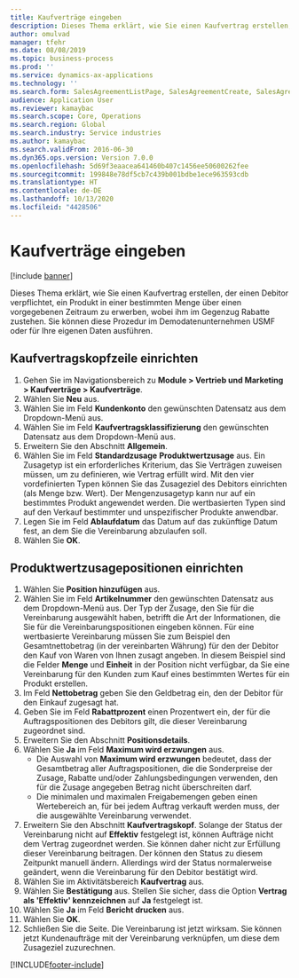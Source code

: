 ```yaml
---
title: Kaufverträge eingeben
description: Dieses Thema erklärt, wie Sie einen Kaufvertrag erstellen, der einen Debitor verpflichtet, ein Produkt in einer bestimmten Menge über einen vorgegebenen Zeitraum zu erwerben, wobei ihm im Gegenzug Rabatte zustehen.
author: omulvad
manager: tfehr
ms.date: 08/08/2019
ms.topic: business-process
ms.prod: ''
ms.service: dynamics-ax-applications
ms.technology: ''
ms.search.form: SalesAgreementListPage, SalesAgreementCreate, SalesAgreement, InventItemIdLookupSimple, AgreementConfirmRunForm, SrsReportViewerForm, SalesAgreementCustomerReferencesPart
audience: Application User
ms.reviewer: kamaybac
ms.search.scope: Core, Operations
ms.search.region: Global
ms.search.industry: Service industries
ms.author: kamaybac
ms.search.validFrom: 2016-06-30
ms.dyn365.ops.version: Version 7.0.0
ms.openlocfilehash: 5d69f3eaacea641460b407c1456ee50600262fee
ms.sourcegitcommit: 199848e78df5cb7c439b001bdbe1ece963593cdb
ms.translationtype: HT
ms.contentlocale: de-DE
ms.lasthandoff: 10/13/2020
ms.locfileid: "4428506"
---
```

# <a name="enter-sales-agreements"></a>Kaufverträge eingeben

[!include [banner](../../includes/banner.md)]

Dieses Thema erklärt, wie Sie einen Kaufvertrag erstellen, der einen Debitor verpflichtet, ein Produkt in einer bestimmten Menge über einen vorgegebenen Zeitraum zu erwerben, wobei ihm im Gegenzug Rabatte zustehen. Sie können diese Prozedur im Demodatenunternehmen USMF oder für Ihre eigenen Daten ausführen.


## <a name="set-up-sales-agreement-header"></a>Kaufvertragskopfzeile einrichten
1. Gehen Sie im Navigationsbereich zu **Module > Vertrieb und Marketing > Kaufverträge > Kaufverträge**.
2. Wählen Sie **Neu** aus.
3. Wählen Sie im Feld **Kundenkonto** den gewünschten Datensatz aus dem Dropdown-Menü aus.
4. Wählen Sie im Feld **Kaufvertragsklassifizierung** den gewünschten Datensatz aus dem Dropdown-Menü aus.
5. Erweitern Sie den Abschnitt **Allgemein**.
6. Wählen Sie im Feld **Standardzusage** **Produktwertzusage** aus. Ein Zusagetyp ist ein erforderliches Kriterium, das Sie Verträgen zuweisen müssen, um zu definieren, wie Vertrag erfüllt wird. Mit den vier vordefinierten Typen können Sie das Zusageziel des Debitors einrichten (als Menge bzw. Wert). Der Mengenzusagetyp kann nur auf ein bestimmtes Produkt angewendet werden. Die wertbasierten Typen sind auf den Verkauf bestimmter und unspezifischer Produkte anwendbar.  
7. Legen Sie im Feld **Ablaufdatum** das Datum auf das zukünftige Datum fest, an dem Sie die Vereinbarung abzulaufen soll.
8. Wählen Sie **OK**.

## <a name="set-up-product-value-commitment-lines"></a>Produktwertzusagepositionen einrichten
1. Wählen Sie **Position hinzufügen** aus.
2. Wählen Sie im Feld **Artikelnummer** den gewünschten Datensatz aus dem Dropdown-Menü aus. Der Typ der Zusage, den Sie für die Vereinbarung ausgewählt haben, betrifft die Art der Informationen, die Sie für die Vereinbarungspositionen eingeben können. Für eine wertbasierte Vereinbarung müssen Sie zum Beispiel den Gesamtnettobetrag (in der vereinbarten Währung) für den der Debitor den Kauf von Waren von Ihnen zusagt angeben. In diesem Beispiel sind die Felder **Menge** und **Einheit** in der Position nicht verfügbar, da Sie eine Vereinbarung für den Kunden zum Kauf eines bestimmten Wertes für ein Produkt erstellen.   
3. Im Feld **Nettobetrag** geben Sie den Geldbetrag ein, den der Debitor für den Einkauf zugesagt hat.
4. Geben Sie im Feld **Rabattprozent** einen Prozentwert ein, der für die Auftragspositionen des Debitors gilt, die dieser Vereinbarung zugeordnet sind.
5. Erweitern Sie den Abschnitt **Positionsdetails**.
6. Wählen Sie **Ja** im Feld **Maximum wird erzwungen** aus.
    - Die Auswahl von **Maximum wird erzwungen** bedeutet, dass der Gesamtbetrag aller Auftragspositionen, die die Sonderpreise der Zusage, Rabatte und/oder Zahlungsbedingungen verwenden, den für die Zusage angegeben Betrag nicht überschreiten darf.  
    - Die minimalen und maximalen Freigabemengen geben einen Wertebereich an, für bei jedem Auftrag verkauft werden muss, der die ausgewählte Vereinbarung verwendet.   
7. Erweitern Sie den Abschnitt **Kaufvertragskopf**. Solange der Status der Vereinbarung nicht auf **Effektiv** festgelegt ist, können Aufträge nicht dem Vertrag zugeordnet werden. Sie können daher nicht zur Erfüllung dieser Vereinbarung beitragen. Der können den Status zu diesem Zeitpunkt manuell ändern. Allerdings wird der Status normalerweise geändert, wenn die Vereinbarung für den Debitor bestätigt wird.  
8. Wählen Sie im Aktivitätsbereich **Kaufvertrag** aus.
9. Wählen Sie **Bestätigung** aus. Stellen Sie sicher, dass die Option **Vertrag als 'Effektiv' kennzeichnen** auf **Ja** festgelegt ist.  
10. Wählen Sie **Ja** im Feld **Bericht drucken** aus.
11. Wählen Sie **OK**.
12. Schließen Sie die Seite. Die Vereinbarung ist jetzt wirksam. Sie können jetzt Kundenaufträge mit der Vereinbarung verknüpfen, um diese dem Zusageziel zuzurechnen.  



[!INCLUDE[footer-include](../../../includes/footer-banner.md)]